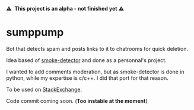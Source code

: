 :warning:  **This project is an alpha - not finished yet** :warning:

# sumppump
Bot that detects spam and posts links to it to chatrooms for quick deletion. 

Idea based of <a href="https://github.com/Charcoal-SE/SmokeDetector">smoke-detector</a> and done as a personnal's project. 

I wanted to add comments moderation, but as smoke-detector is done in python, while my expertise is c/c++. I did that port for that reason.

To be used on <a href="https://stackexchange.com/">StackExchange</a>.

Code commit coming soon. (<b>Too instable at the moment</b>)
